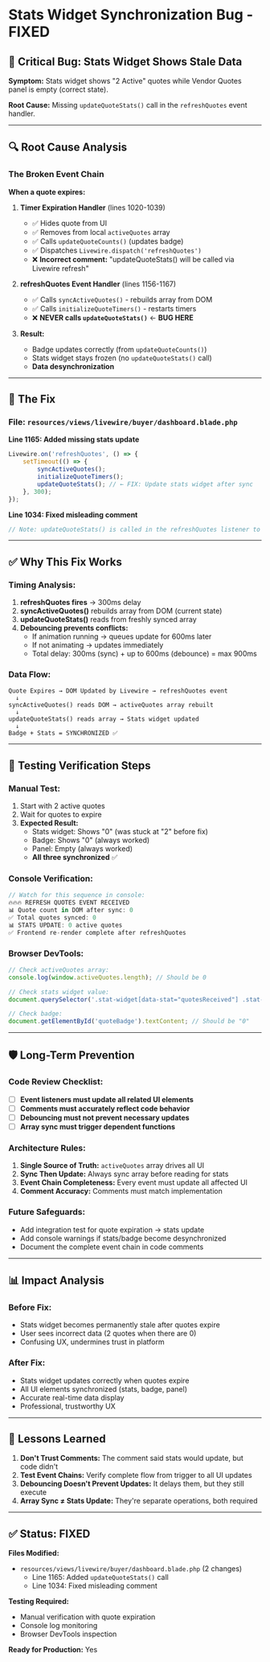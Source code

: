 # Stats Widget Synchronization Bug - FIXED

## 🚨 Critical Bug: Stats Widget Shows Stale Data

**Symptom:** Stats widget shows "2 Active" quotes while Vendor Quotes panel is empty (correct state).

**Root Cause:** Missing `updateQuoteStats()` call in the `refreshQuotes` event handler.

---

## 🔍 Root Cause Analysis

### The Broken Event Chain

**When a quote expires:**

1. **Timer Expiration Handler** (lines 1020-1039)
   - ✅ Hides quote from UI
   - ✅ Removes from local `activeQuotes` array
   - ✅ Calls `updateQuoteCounts()` (updates badge)
   - ✅ Dispatches `Livewire.dispatch('refreshQuotes')`
   - ❌ **Incorrect comment:** "updateQuoteStats() will be called via Livewire refresh"

2. **refreshQuotes Event Handler** (lines 1156-1167)
   - ✅ Calls `syncActiveQuotes()` - rebuilds array from DOM
   - ✅ Calls `initializeQuoteTimers()` - restarts timers
   - ❌ **NEVER calls `updateQuoteStats()`** ← **BUG HERE**

3. **Result:**
   - Badge updates correctly (from `updateQuoteCounts()`)
   - Stats widget stays frozen (no `updateQuoteStats()` call)
   - **Data desynchronization**

---

## 🔧 The Fix

### File: `resources/views/livewire/buyer/dashboard.blade.php`

**Line 1165: Added missing stats update**

```javascript
Livewire.on('refreshQuotes', () => {
    setTimeout(() => {
        syncActiveQuotes();
        initializeQuoteTimers();
        updateQuoteStats(); // ← FIX: Update stats widget after sync
    }, 300);
});
```

**Line 1034: Fixed misleading comment**

```javascript
// Note: updateQuoteStats() is called in the refreshQuotes listener to prevent animation stacking
```

---

## ✅ Why This Fix Works

### Timing Analysis:

1. **refreshQuotes fires** → 300ms delay
2. **syncActiveQuotes()** rebuilds array from DOM (current state)
3. **updateQuoteStats()** reads from freshly synced array
4. **Debouncing prevents conflicts:**
   - If animation running → queues update for 600ms later
   - If not animating → updates immediately
   - Total delay: 300ms (sync) + up to 600ms (debounce) = max 900ms

### Data Flow:

```
Quote Expires → DOM Updated by Livewire → refreshQuotes event
  ↓
syncActiveQuotes() reads DOM → activeQuotes array rebuilt
  ↓
updateQuoteStats() reads array → Stats widget updated
  ↓
Badge + Stats = SYNCHRONIZED ✅
```

---

## 🧪 Testing Verification Steps

### Manual Test:
1. Start with 2 active quotes
2. Wait for quotes to expire
3. **Expected Result:**
   - Stats widget: Shows "0" (was stuck at "2" before fix)
   - Badge: Shows "0" (always worked)
   - Panel: Empty (always worked)
   - **All three synchronized** ✅

### Console Verification:
```javascript
// Watch for this sequence in console:
🔥🔥🔥 REFRESH QUOTES EVENT RECEIVED
📊 Quote count in DOM after sync: 0
✅ Total quotes synced: 0
📊 STATS UPDATE: 0 active quotes
✅ Frontend re-render complete after refreshQuotes
```

### Browser DevTools:
```javascript
// Check activeQuotes array:
console.log(window.activeQuotes.length); // Should be 0

// Check stats widget value:
document.querySelector('.stat-widget[data-stat="quotesReceived"] .stat-value').textContent; // Should be "0"

// Check badge:
document.getElementById('quoteBadge').textContent; // Should be "0"
```

---

## 🛡️ Long-Term Prevention

### Code Review Checklist:
- [ ] **Event listeners must update all related UI elements**
- [ ] **Comments must accurately reflect code behavior**
- [ ] **Debouncing must not prevent necessary updates**
- [ ] **Array sync must trigger dependent functions**

### Architecture Rules:
1. **Single Source of Truth:** `activeQuotes` array drives all UI
2. **Sync Then Update:** Always sync array before reading for stats
3. **Event Chain Completeness:** Every event must update all affected UI
4. **Comment Accuracy:** Comments must match implementation

### Future Safeguards:
- Add integration test for quote expiration → stats update
- Add console warnings if stats/badge become desynchronized
- Document the complete event chain in code comments

---

## 📊 Impact Analysis

### Before Fix:
- Stats widget becomes permanently stale after quotes expire
- User sees incorrect data (2 quotes when there are 0)
- Confusing UX, undermines trust in platform

### After Fix:
- Stats widget updates correctly when quotes expire
- All UI elements synchronized (stats, badge, panel)
- Accurate real-time data display
- Professional, trustworthy UX

---

## 🎯 Lessons Learned

1. **Don't Trust Comments:** The comment said stats would update, but code didn't
2. **Test Event Chains:** Verify complete flow from trigger to all UI updates
3. **Debouncing Doesn't Prevent Updates:** It delays them, but they still execute
4. **Array Sync ≠ Stats Update:** They're separate operations, both required

---

## ✅ Status: FIXED

**Files Modified:**
- `resources/views/livewire/buyer/dashboard.blade.php` (2 changes)
  - Line 1165: Added `updateQuoteStats()` call
  - Line 1034: Fixed misleading comment

**Testing Required:**
- Manual verification with quote expiration
- Console log monitoring
- Browser DevTools inspection

**Ready for Production:** Yes
